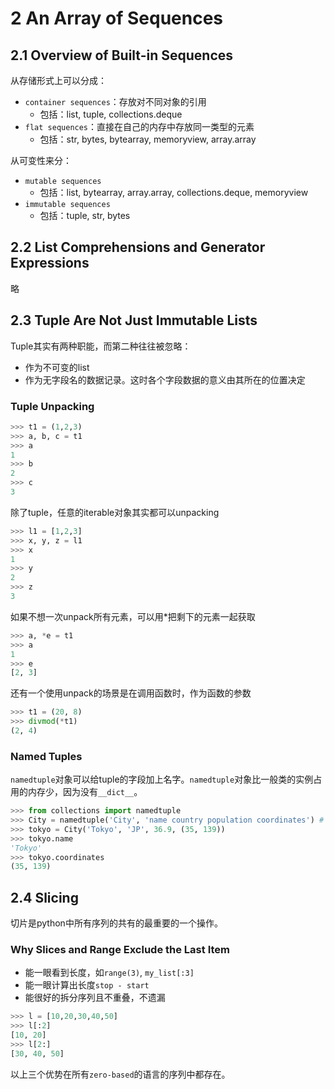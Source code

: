 # 2 An Array of Sequences

## 2.1 Overview of Built-in Sequences

从存储形式上可以分成：

- `container sequences`：存放对不同对象的引用
  - 包括：list, tuple, collections.deque
- `flat sequences`：直接在自己的内存中存放同一类型的元素
  - 包括：str, bytes, bytearray, memoryview, array.array

从可变性来分：

- `mutable sequences`
  - 包括：list, bytearray, array.array, collections.deque, memoryview
- `immutable sequences`
  - 包括：tuple, str, bytes

## 2.2 List Comprehensions and Generator Expressions

略

## 2.3 Tuple Are Not Just Immutable Lists

Tuple其实有两种职能，而第二种往往被忽略：

- 作为不可变的list
- 作为无字段名的数据记录。这时各个字段数据的意义由其所在的位置决定

### Tuple Unpacking

```python
>>> t1 = (1,2,3)
>>> a, b, c = t1
>>> a
1
>>> b
2
>>> c
3
```

除了tuple，任意的iterable对象其实都可以unpacking

```python
>>> l1 = [1,2,3]
>>> x, y, z = l1
>>> x
1
>>> y
2
>>> z
3
```

如果不想一次unpack所有元素，可以用*把剩下的元素一起获取

```python
>>> a, *e = t1
>>> a
1
>>> e
[2, 3]
```

还有一个使用unpack的场景是在调用函数时，作为函数的参数

```python
>>> t1 = (20, 8)
>>> divmod(*t1)
(2, 4)
```

### Named Tuples

`namedtuple`对象可以给tuple的字段加上名字。`namedtuple`对象比一般类的实例占用的内存少，因为没有`__dict__`。

```python
>>> from collections import namedtuple
>>> City = namedtuple('City', 'name country population coordinates') # 第二个参数也可以是一个field name的list
>>> tokyo = City('Tokyo', 'JP', 36.9, (35, 139))
>>> tokyo.name
'Tokyo'
>>> tokyo.coordinates
(35, 139)
```

## 2.4 Slicing

切片是python中所有序列的共有的最重要的一个操作。

### Why Slices and Range Exclude the Last Item

- 能一眼看到长度，如`range(3)`, `my_list[:3]`
- 能一眼计算出长度`stop - start`
- 能很好的拆分序列且不重叠，不遗漏

```python
>>> l = [10,20,30,40,50]
>>> l[:2]
[10, 20]
>>> l[2:]
[30, 40, 50]
```

以上三个优势在所有`zero-based`的语言的序列中都存在。
